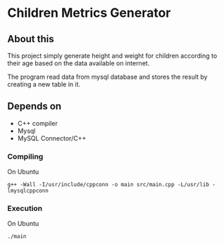 # Children Metrics Generator

## About this

This project simply generate height and weight for children according to their age based on the data available on internet.


The program read data from mysql database and stores the result by creating a new table in it.

## Depends on
* C++ compiler
* Mysql
* MySQL Connector/C++ 

### Compiling

On Ubuntu

```shell
g++ -Wall -I/usr/include/cppconn -o main src/main.cpp -L/usr/lib -lmysqlcppconn
```
### Execution

On Ubuntu

```shell
./main
```